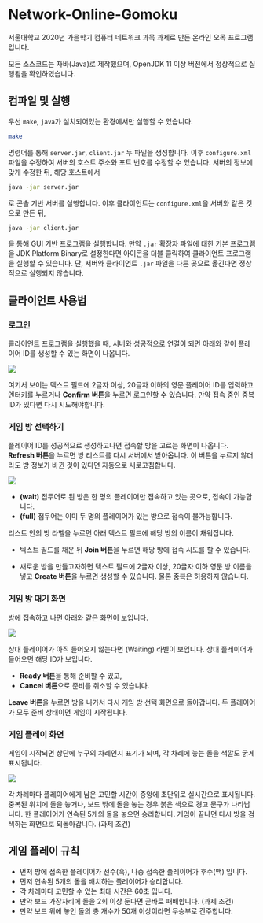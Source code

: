 # Network-Online-Gomoku
서울대학교 2020년 가을학기 컴퓨터 네트워크 과목 과제로 만든 온라인 오목 프로그램입니다.

모든 소스코드는 자바(Java)로 제작했으며, OpenJDK 11 이상 버전에서 정상적으로 실행됨을 확인하였습니다.



## 컴파일 및 실행

우선 `make`, `java`가 설치되어있는 환경에서만 실행할 수 있습니다.

```bash
make
```

명령어를 통해 `server.jar`, `client.jar` 두 파일을 생성합니다. 이후 `configure.xml` 파일을 수정하여 서버의 호스트 주소와 포트 번호를 수정할 수 있습니다. 서버의 정보에 맞게 수정한 뒤, 해당 호스트에서

```bash
java -jar server.jar
```

로 콘솔 기반 서버를 실행합니다. 이후 클라이언트는 `configure.xml`을 서버와 같은 것으로 만든 뒤,

```bash
java -jar client.jar
```

을 통해 GUI 기반 프로그램을 실행합니다. 만약 `.jar` 확장자 파일에 대한 기본 프로그램을 JDK Platform Binary로 설정한다면 아이콘을 더블 클릭하여 클라이언트 프로그램을 실행할 수 있습니다. 단, 서버와 클라이언트 `.jar` 파일을 다른 곳으로 옮긴다면 정상적으로 실행되지 않습니다.



## 클라이언트 사용법

### 로그인

클라이언트 프로그램을 실행했을 때, 서버와 성공적으로 연결이 되면 아래와 같이 플레이어 ID를 생성할 수 있는 화면이 나옵니다.

![](document/resource/login.PNG)

여기서 보이는 텍스트 필드에 2글자 이상, 20글자 이하의 영문 플레이어 ID를 입력하고 엔터키를 누르거나 **Confirm 버튼**을 누르면 로그인할 수 있습니다. 만약 접속 중인 중복 ID가 있다면 다시 시도해야합니다.



### 게임 방 선택하기

플레이어 ID를 성공적으로 생성하고나면 접속할 방을 고르는 화면이 나옵니다. **Refresh 버튼**을 누르면 방 리스트를 다시 서버에서 받아옵니다. 이 버튼을 누르지 않더라도 방 정보가 바뀐 것이 있다면 자동으로 새로고침합니다.

![](document/resource/room_search.PNG)

- **(wait)** 접두어로 된 방은 한 명의 플레이어만 접속하고 있는 곳으로, 접속이 가능합니다.
- **(full)** 접두어는 이미 두 명의 플레이어가 있는 방으로 접속이 불가능합니다.

리스트 안의 방 라벨을 누르면 아래 텍스트 필드에 해당 방의 이름이 채워집니다.

- 텍스트 필드를 채운 뒤 **Join 버튼**을 누르면 해당 방에 접속 시도를 할 수 있습니다.

- 새로운 방을 만들고자하면 텍스트 필드에 2글자 이상, 20글자 이하 영문 방 이름을 넣고 **Create 버튼**을 누르면 생성할 수 있습니다. 물론 중복은 허용하지 않습니다.



### 게임 방 대기 화면

방에 접속하고 나면 아래와 같은 화면이 보입니다.

![](document/resource/room.PNG)

상대 플레이어가 아직 들어오지 않는다면 (Waiting) 라벨이 보입니다. 상대 플레이어가 들어오면 해당 ID가 보입니다.

- **Ready 버튼**을 통해 준비할 수 있고,
- **Cancel 버튼**으로 준비를 취소할 수 있습니다.

**Leave 버튼**을 누르면 방을 나가서 다시 게임 방 선택 화면으로 돌아갑니다. 두 플레이어가 모두 준비 상태이면 게임이 시작됩니다.



### 게임 플레이 화면

게임이 시작되면 상단에 누구의 차례인지 표기가 되며, 각 차례에 놓는 돌을 색깔도 굵게 표시됩니다.

![](document/resource/game.PNG)

각 차례마다 플레이어에게 남은 고민할 시간이 중앙에 초단위로 실시간으로 표시됩니다. 중복된 위치에 돌을 놓거나, 보드 밖에 돌을 놓는 경우 붉은 색으로 경고 문구가 나타납니다. 한 플레이어가 연속된 5개의 돌을 놓으면 승리합니다. 게임이 끝나면 다시 방을 검색하는 화면으로 되돌아갑니다. (과제 조건)



## 게임 플레이 규칙

- 먼저 방에 접속한 플레이어가 선수(흑), 나중 접속한 플레이어가 후수(백) 입니다.
- 먼저 연속된 5개의 돌을 배치하는 플레이어가 승리합니다.
- 각 차례마다 고민할 수 있는 최대 시간은 60초 입니다.
- 만약 보드 가장자리에 돌을 2회 이상 둔다면 곧바로 패배합니다. (과제 조건)
- 만약 보드 위에 놓인 돌의 총 개수가 50개 이상이라면 무승부로 간주합니다.